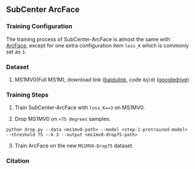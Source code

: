 
## SubCenter ArcFace

### Training Configuration

The training process of SubCenter-ArcFace is almost the same with [ArcFace](https://github.com/deepinsight/insightface/tree/master/recognition/ArcFace), except for one extra configuration item `loss_K` which is commonly set as ``3``.

### Dataset

1. MS1MV0(Full MS1M), download link ([baidulink](https://pan.baidu.com/s/1bSamN5CLiSrxOuGi-Lx7tw), code ``8ql0``)  ([googledrive](TODO))

### Training Steps

1. Train SubCenter-ArcFace with ``loss_K==3`` on MS1MV0.

2. Drop MS1MV0 on ``>75 degrees`` samples. 

  ``
  python drop.py --data <ms1mv0-path> --model <step-1-pretrained-model> --threshold 75 --k 3 --output <ms1mv0-drop75-path>
  ``
  
3. Train ArcFace on the new ``MS1MV0-Drop75`` dataset.
  

### Citation


